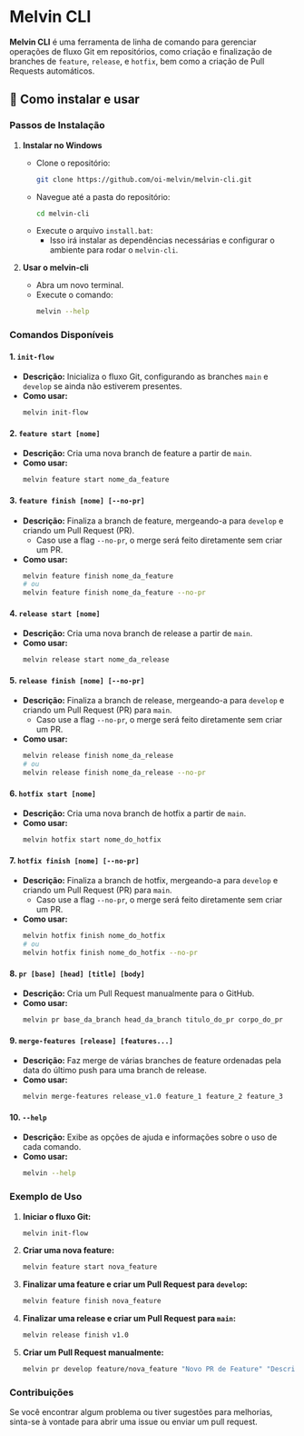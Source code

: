 
# Melvin CLI

**Melvin CLI** é uma ferramenta de linha de comando para gerenciar operações de fluxo Git em repositórios, como criação e finalização de branches de `feature`, `release`, e `hotfix`, bem como a criação de Pull Requests automáticos.

## 🚀 Como instalar e usar

### Passos de Instalação

1. **Instalar no Windows**
   - Clone o repositório:
     ```bash
     git clone https://github.com/oi-melvin/melvin-cli.git
     ```
   - Navegue até a pasta do repositório:
     ```bash
     cd melvin-cli
     ```
   - Execute o arquivo `install.bat`:
     - Isso irá instalar as dependências necessárias e configurar o ambiente para rodar o `melvin-cli`.

2. **Usar o melvin-cli**
   - Abra um novo terminal.
   - Execute o comando:
     ```bash
     melvin --help
     ```

### Comandos Disponíveis

#### 1. `init-flow`
- **Descrição:** Inicializa o fluxo Git, configurando as branches `main` e `develop` se ainda não estiverem presentes.
- **Como usar:** 
  ```bash
  melvin init-flow
  ```

#### 2. `feature start [nome]`
- **Descrição:** Cria uma nova branch de feature a partir de `main`.
- **Como usar:** 
  ```bash
  melvin feature start nome_da_feature
  ```

#### 3. `feature finish [nome] [--no-pr]`
- **Descrição:** Finaliza a branch de feature, mergeando-a para `develop` e criando um Pull Request (PR). 
  - Caso use a flag `--no-pr`, o merge será feito diretamente sem criar um PR.
- **Como usar:** 
  ```bash
  melvin feature finish nome_da_feature
  # ou
  melvin feature finish nome_da_feature --no-pr
  ```

#### 4. `release start [nome]`
- **Descrição:** Cria uma nova branch de release a partir de `main`.
- **Como usar:** 
  ```bash
  melvin release start nome_da_release
  ```

#### 5. `release finish [nome] [--no-pr]`
- **Descrição:** Finaliza a branch de release, mergeando-a para `develop` e criando um Pull Request (PR) para `main`. 
  - Caso use a flag `--no-pr`, o merge será feito diretamente sem criar um PR.
- **Como usar:** 
  ```bash
  melvin release finish nome_da_release
  # ou
  melvin release finish nome_da_release --no-pr
  ```

#### 6. `hotfix start [nome]`
- **Descrição:** Cria uma nova branch de hotfix a partir de `main`.
- **Como usar:** 
  ```bash
  melvin hotfix start nome_do_hotfix
  ```

#### 7. `hotfix finish [nome] [--no-pr]`
- **Descrição:** Finaliza a branch de hotfix, mergeando-a para `develop` e criando um Pull Request (PR) para `main`.
  - Caso use a flag `--no-pr`, o merge será feito diretamente sem criar um PR.
- **Como usar:** 
  ```bash
  melvin hotfix finish nome_do_hotfix
  # ou
  melvin hotfix finish nome_do_hotfix --no-pr
  ```

#### 8. `pr [base] [head] [title] [body]`
- **Descrição:** Cria um Pull Request manualmente para o GitHub.
- **Como usar:** 
  ```bash
  melvin pr base_da_branch head_da_branch titulo_do_pr corpo_do_pr
  ```

#### 9. `merge-features [release] [features...]`
- **Descrição:** Faz merge de várias branches de feature ordenadas pela data do último push para uma branch de release.
- **Como usar:** 
  ```bash
  melvin merge-features release_v1.0 feature_1 feature_2 feature_3
  ```

#### 10. `--help`
- **Descrição:** Exibe as opções de ajuda e informações sobre o uso de cada comando.
- **Como usar:** 
  ```bash
  melvin --help
  ```

### Exemplo de Uso

1. **Iniciar o fluxo Git:**
   ```bash
   melvin init-flow
   ```

2. **Criar uma nova feature:**
   ```bash
   melvin feature start nova_feature
   ```

3. **Finalizar uma feature e criar um Pull Request para `develop`:**
   ```bash
   melvin feature finish nova_feature
   ```

4. **Finalizar uma release e criar um Pull Request para `main`:**
   ```bash
   melvin release finish v1.0
   ```

5. **Criar um Pull Request manualmente:**
   ```bash
   melvin pr develop feature/nova_feature "Novo PR de Feature" "Descrição detalhada do PR"
   ```

### Contribuições

Se você encontrar algum problema ou tiver sugestões para melhorias, sinta-se à vontade para abrir uma issue ou enviar um pull request.
